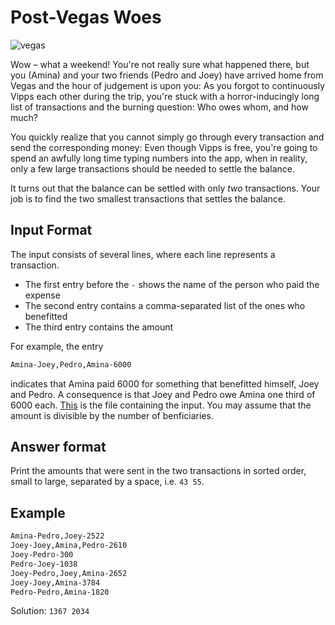 # Post-Vegas Woes

![vegas](https://upload.wikimedia.org/wikipedia/commons/thumb/5/5e/Welcome_to_Fabulous_Las_Vegas.jpg/2560px-Welcome_to_Fabulous_Las_Vegas.jpg)

Wow – what a weekend! You're not really sure what happened there, but
you (Amina) and your two friends (Pedro and Joey) have arrived
home from Vegas and the hour of judgement is upon you: As you forgot
to continuously Vipps each other during the trip, you're stuck with a
horror-inducingly long list of transactions and the burning question:
Who owes whom, and how much?

You quickly realize that you cannot simply go through every transaction
and send the corresponding money: Even though Vipps is free, you're
going to spend an awfully long time typing numbers into the app, when in
reality, only a few large transactions should be needed to settle
the balance.

It turns out that the balance can be settled with only *two* transactions.
Your job is to find the two smallest transactions that settles the balance.

## Input Format

The input consists of several lines, where each line represents a transaction.

* The first entry before the `-` shows the name of the person who paid the expense
* The second entry contains a comma-separated list of the ones who benefitted
* The third entry contains the amount

For example, the entry

```txt
Amina-Joey,Pedro,Amina-6000
```

indicates that Amina paid 6000 for something that benefitted himself,
Joey and Pedro. A consequence is that Joey and Pedro owe Amina
one third of 6000 each. [This](https://gist.githubusercontent.com/arnet95/b60b69259842bbbb42577fff524a08e5/raw/6eccdc73d4eecfaf9c398ea0455099af90cf7c95/vegas_data.txt) is the file containing the input. You may assume that the amount is divisible by the number of benficiaries.

## Answer format

Print the amounts that were sent in the two transactions in sorted
order, small to large, separated by a space, i.e. `43 55`.

## Example

```txt
Amina-Pedro,Joey-2522
Joey-Joey,Amina,Pedro-2610
Joey-Pedro-300
Pedro-Joey-1038
Joey-Pedro,Joey,Amina-2652
Joey-Joey,Amina-3784
Pedro-Pedro,Amina-1820
```
Solution: `1367 2034`
